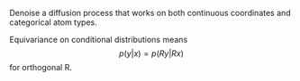 Denoise a diffusion process that works on both continuous coordinates and categorical atom types. 

Equivariance on conditional distributions means
$$
p(y | x) = p(Ry | Rx)
$$
for orthogonal R.

